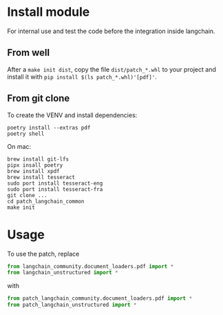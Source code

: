 # Install module
For internal use and test the code before the integration inside langchain.

## From well
After a `make init dist`, copy the file `dist/patch_*.whl` to your project and install it with `pip install $(ls patch_*.whl)'[pdf]'`.

## From git clone
To create the VENV and install dependencies:
```
poetry install --extras pdf
poetry shell
```

On mac:

```
brew install git-lfs
pipx insall poetry
brew install xpdf
brew install tesseract
sudo port install tesseract-eng
sudo port install tesseract-fra
git clone ...
cd patch_langchain_common
make init
```

# Usage
To use the patch, replace
```python
from langchain_community.document_loaders.pdf import *
from langchain_unstructured import *
```
with
```python
from patch_langchain_community.document_loaders.pdf import *
from patch_langchain_unstructured import *
```

